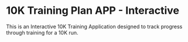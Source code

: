 # 10K Training Plan APP - Interactive

This is an Interactive 10K Training Application designed to track progress through training for a 10K run.
